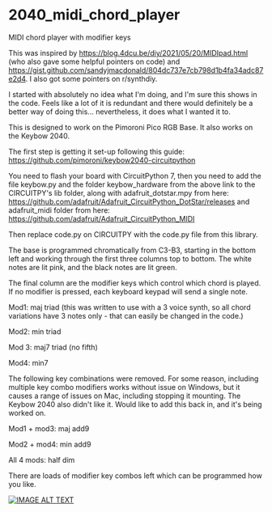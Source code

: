 # 2040_midi_chord_player
MIDI chord player with modifier keys

This was inspired by https://blog.4dcu.be/diy/2021/05/20/MIDIpad.html (who also gave some helpful pointers on code) and https://gist.github.com/sandyjmacdonald/804dc737e7cb798d1b4fa34adc87e2d4. I also got some pointers on r/synthdiy. 

I started with absolutely no idea what I'm doing, and I'm sure this shows in the code. Feels like a lot of it is redundant and there would definitely be a better way of doing this... nevertheless, it does what I wanted it to. 

This is designed to work on the Pimoroni Pico RGB Base. It also works on the Keybow 2040. 

The first step is getting it set-up following this guide: https://github.com/pimoroni/keybow2040-circuitpython

You need to flash your board with CircuitPython 7, then you need to add the file keybow.py and the folder keybow_hardware from the above link to the CIRCUITPY's lib folder, along with adafruit_dotstar.mpy from here: https://github.com/adafruit/Adafruit_CircuitPython_DotStar/releases and adafruit_midi folder from here: https://github.com/adafruit/Adafruit_CircuitPython_MIDI

Then replace code.py on CIRCUITPY with the code.py file from this library. 

The base is programmed chromatically from C3-B3, starting in the bottom left and working through the first three columns top to bottom. The white notes are lit pink, and the black notes are lit green. 

The final column are the modifier keys which control which chord is played. If no modifier is pressed, each keyboard keypad will send a single note.

Mod1: maj triad (this was written to use with a 3 voice synth, so all chord variations have 3 notes only - that can easily be changed in the code.)

Mod2: min triad

Mod 3: maj7 triad (no fifth)

Mod4: min7

The following key combinations were removed. For some reason, including multiple key combo modifiers works without issue on Windows, but it causes a range of issues on Mac, including stopping it mounting. The Keybow 2040 also didn't like it. Would like to add this back in, and it's being worked on. 

Mod1 + mod3: maj add9 

Mod2 + mod4: min add9

All 4 mods: half dim

There are loads of modifier key combos left which can be programmed how you like. 

[![IMAGE ALT TEXT](http://img.youtube.com/vi/sJZyv5DZECY/0.jpg)](https://www.youtube.com/watch?v=sJZyv5DZECY "RGB Pico Keypad MIDI Keyboard and Chord Player
")
